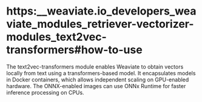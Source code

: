 # https:\_\_weaviate.io_developers_weaviate_modules_retriever-vectorizer-modules_text2vec-transformers#how-to-use

The text2vec-transformers module enables Weaviate to obtain vectors locally from text using a transformers-based model. It encapsulates models in Docker containers, which allows independent scaling on GPU-enabled hardware. The ONNX-enabled images can use ONNx Runtime for faster inference processing on CPUs.
